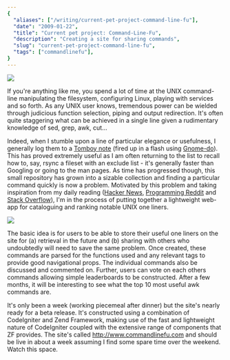 ```yaml
---
{
  "aliases": ["/writing/current-pet-project-command-line-fu"],
  "date": "2009-01-22",
  "title": "Current pet project: Command-Line-Fu",
  "description": "Creating a site for sharing commands",
  "slug": "current-pet-project-command-line-fu",
  "tags": ["commandlinefu"],
}
---
```


<img src="/images/screenshots/tomboy-commands-small.jpg" class="align-right" />

If you're anything like me, you spend a lot of time at the UNIX command-line
manipulating the filesystem, configuring Linux, playing with services and so
forth. As any UNIX user knows, tremendous power can be wielded through judicious
function selection, piping and output redirection. It's often quite staggering
what can be achieved in a single line given a rudimentary knowledge of sed,
grep, awk, cut…

Indeed, when I stumble upon a line of particular elegance or usefulness, I
generally log them to a [Tomboy note](http://projects.gnome.org/tomboy/) (fired
up in a flash using [Gnome-do](http://do.davebsd.com/)). This has proved
extremely useful as I am often returning to the list to recall how to, say,
rsync a fileset with an exclude list - it's generally faster than Googling or
going to the man pages. As time has progressed though, this small repository has
grown into a sizable collection and finding a particular command quickly is now
a problem. Motivated by this problem and taking inspiration from my daily
reading ([Hacker News](http://news.ycombinator.com/),
[Programming Reddit](http://www.reddit.com/r/programming/) and
[Stack Overflow](http://stackoverflow.com/)), I'm in the process of putting
together a lightweight web-app for cataloguing and ranking notable UNIX one
liners.

<img src="/images/screenshots/clf-small.jpg" class="align-right" />

The basic idea is for users to be able to store their useful one liners on the
site for (a) retrieval in the future and (b) sharing with others who undoubtedly
will need to save the same problem. Once created, these commands are parsed for
the functions used and any relevant tags to provide good navigational props. The
individual commands also be discussed and commented on. Further, users can vote
on each others commands allowing simple leaderboards to be constructed. After a
few months, it will be interesting to see what the top 10 most useful awk
commands are.

It's only been a week (working piecemeal after dinner) but the site's nearly
ready for a beta release. It's constructed using a combination of CodeIgniter
and Zend Framework, making use of the fast and lightweight nature of CodeIgniter
coupled with the extensive range of components that ZF provides. The site's
called <http://www.commandlinefu.com> and should be live in about a week
assuming I find some spare time over the weekend. Watch this space.
